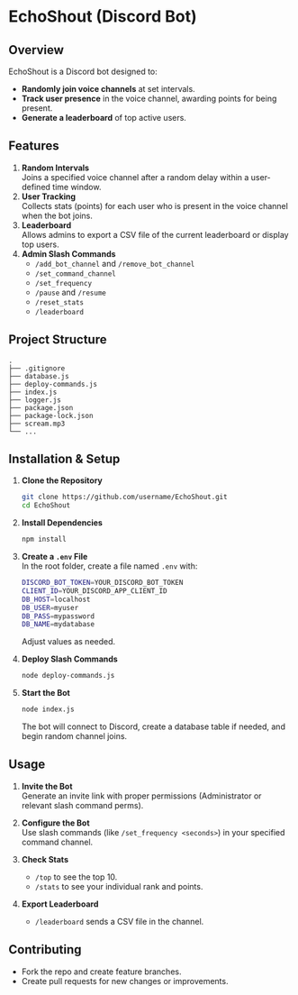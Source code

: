# EchoShout (Discord Bot)

## Overview
EchoShout is a Discord bot designed to:
- **Randomly join voice channels** at set intervals.
- **Track user presence** in the voice channel, awarding points for being present.
- **Generate a leaderboard** of top active users.

## Features
1. **Random Intervals**  
   Joins a specified voice channel after a random delay within a user-defined time window.
2. **User Tracking**  
   Collects stats (points) for each user who is present in the voice channel when the bot joins.
3. **Leaderboard**  
   Allows admins to export a CSV file of the current leaderboard or display top users.
4. **Admin Slash Commands**  
   - `/add_bot_channel` and `/remove_bot_channel`  
   - `/set_command_channel`  
   - `/set_frequency`  
   - `/pause` and `/resume`  
   - `/reset_stats`  
   - `/leaderboard`

## Project Structure
```
.
├── .gitignore
├── database.js
├── deploy-commands.js
├── index.js
├── logger.js
├── package.json
├── package-lock.json
├── scream.mp3
└── ...
```

## Installation & Setup

1. **Clone the Repository**
   ```bash
   git clone https://github.com/username/EchoShout.git
   cd EchoShout
   ```

2. **Install Dependencies**
   ```bash
   npm install
   ```

3. **Create a `.env` File**  
   In the root folder, create a file named `.env` with:
   ```bash
   DISCORD_BOT_TOKEN=YOUR_DISCORD_BOT_TOKEN
   CLIENT_ID=YOUR_DISCORD_APP_CLIENT_ID
   DB_HOST=localhost
   DB_USER=myuser
   DB_PASS=mypassword
   DB_NAME=mydatabase
   ```
   Adjust values as needed.

4. **Deploy Slash Commands**
   ```bash
   node deploy-commands.js
   ```

5. **Start the Bot**
   ```bash
   node index.js
   ```
   The bot will connect to Discord, create a database table if needed, and begin random channel joins.

## Usage
1. **Invite the Bot**  
   Generate an invite link with proper permissions (Administrator or relevant slash command perms).

2. **Configure the Bot**  
   Use slash commands (like `/set_frequency <seconds>`) in your specified command channel.

3. **Check Stats**  
   - `/top` to see the top 10.  
   - `/stats` to see your individual rank and points.

4. **Export Leaderboard**  
   - `/leaderboard` sends a CSV file in the channel.

## Contributing
- Fork the repo and create feature branches.
- Create pull requests for new changes or improvements.

